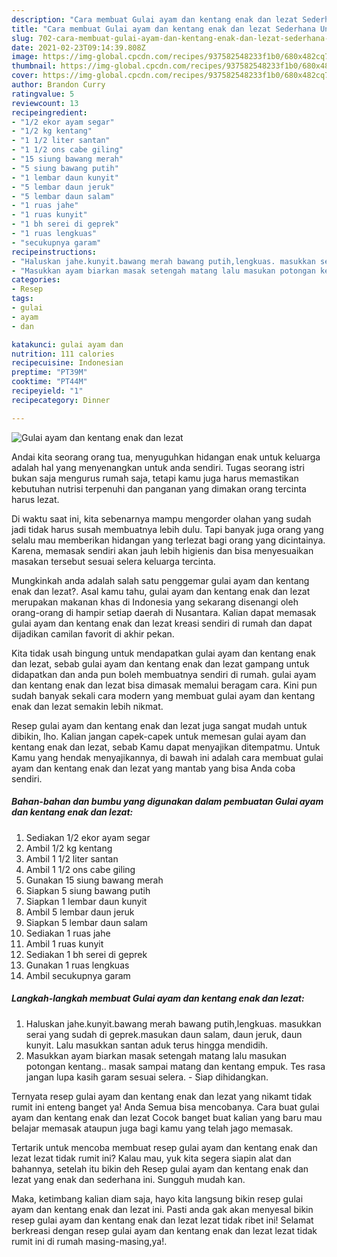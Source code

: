```yaml
---
description: "Cara membuat Gulai ayam dan kentang enak dan lezat Sederhana Untuk Jualan"
title: "Cara membuat Gulai ayam dan kentang enak dan lezat Sederhana Untuk Jualan"
slug: 702-cara-membuat-gulai-ayam-dan-kentang-enak-dan-lezat-sederhana-untuk-jualan
date: 2021-02-23T09:14:39.808Z
image: https://img-global.cpcdn.com/recipes/937582548233f1b0/680x482cq70/gulai-ayam-dan-kentang-enak-dan-lezat-foto-resep-utama.jpg
thumbnail: https://img-global.cpcdn.com/recipes/937582548233f1b0/680x482cq70/gulai-ayam-dan-kentang-enak-dan-lezat-foto-resep-utama.jpg
cover: https://img-global.cpcdn.com/recipes/937582548233f1b0/680x482cq70/gulai-ayam-dan-kentang-enak-dan-lezat-foto-resep-utama.jpg
author: Brandon Curry
ratingvalue: 5
reviewcount: 13
recipeingredient:
- "1/2 ekor ayam segar"
- "1/2 kg kentang"
- "1 1/2 liter santan"
- "1 1/2 ons cabe giling"
- "15 siung bawang merah"
- "5 siung bawang putih"
- "1 lembar daun kunyit"
- "5 lembar daun jeruk"
- "5 lembar daun salam"
- "1 ruas jahe"
- "1 ruas kunyit"
- "1 bh serei di geprek"
- "1 ruas lengkuas"
- "secukupnya garam"
recipeinstructions:
- "Haluskan jahe.kunyit.bawang merah bawang putih,lengkuas. masukkan serai yang sudah di geprek.masukan daun salam, daun jeruk, daun kunyit. Lalu masukkan santan aduk terus hingga mendidih."
- "Masukkan ayam biarkan masak setengah matang lalu masukan potongan kentang.. masak sampai matang dan kentang empuk. Tes rasa jangan lupa kasih garam sesuai selera. Siap dihidangkan."
categories:
- Resep
tags:
- gulai
- ayam
- dan

katakunci: gulai ayam dan 
nutrition: 111 calories
recipecuisine: Indonesian
preptime: "PT39M"
cooktime: "PT44M"
recipeyield: "1"
recipecategory: Dinner

---
```



![Gulai ayam dan kentang enak dan lezat](https://img-global.cpcdn.com/recipes/937582548233f1b0/680x482cq70/gulai-ayam-dan-kentang-enak-dan-lezat-foto-resep-utama.jpg)

Andai kita seorang orang tua, menyuguhkan hidangan enak untuk keluarga adalah hal yang menyenangkan untuk anda sendiri. Tugas seorang istri bukan saja mengurus rumah saja, tetapi kamu juga harus memastikan kebutuhan nutrisi terpenuhi dan panganan yang dimakan orang tercinta harus lezat.

Di waktu  saat ini, kita sebenarnya mampu mengorder olahan yang sudah jadi tidak harus susah membuatnya lebih dulu. Tapi banyak juga orang yang selalu mau memberikan hidangan yang terlezat bagi orang yang dicintainya. Karena, memasak sendiri akan jauh lebih higienis dan bisa menyesuaikan masakan tersebut sesuai selera keluarga tercinta. 



Mungkinkah anda adalah salah satu penggemar gulai ayam dan kentang enak dan lezat?. Asal kamu tahu, gulai ayam dan kentang enak dan lezat merupakan makanan khas di Indonesia yang sekarang disenangi oleh orang-orang di hampir setiap daerah di Nusantara. Kalian dapat memasak gulai ayam dan kentang enak dan lezat kreasi sendiri di rumah dan dapat dijadikan camilan favorit di akhir pekan.

Kita tidak usah bingung untuk mendapatkan gulai ayam dan kentang enak dan lezat, sebab gulai ayam dan kentang enak dan lezat gampang untuk didapatkan dan anda pun boleh membuatnya sendiri di rumah. gulai ayam dan kentang enak dan lezat bisa dimasak memalui beragam cara. Kini pun sudah banyak sekali cara modern yang membuat gulai ayam dan kentang enak dan lezat semakin lebih nikmat.

Resep gulai ayam dan kentang enak dan lezat juga sangat mudah untuk dibikin, lho. Kalian jangan capek-capek untuk memesan gulai ayam dan kentang enak dan lezat, sebab Kamu dapat menyajikan ditempatmu. Untuk Kamu yang hendak menyajikannya, di bawah ini adalah cara membuat gulai ayam dan kentang enak dan lezat yang mantab yang bisa Anda coba sendiri.

<!--inarticleads1-->

##### Bahan-bahan dan bumbu yang digunakan dalam pembuatan Gulai ayam dan kentang enak dan lezat:

1. Sediakan 1/2 ekor ayam segar
1. Ambil 1/2 kg kentang
1. Ambil 1 1/2 liter santan
1. Ambil 1 1/2 ons cabe giling
1. Gunakan 15 siung bawang merah
1. Siapkan 5 siung bawang putih
1. Siapkan 1 lembar daun kunyit
1. Ambil 5 lembar daun jeruk
1. Siapkan 5 lembar daun salam
1. Sediakan 1 ruas jahe
1. Ambil 1 ruas kunyit
1. Sediakan 1 bh serei di geprek
1. Gunakan 1 ruas lengkuas
1. Ambil secukupnya garam




<!--inarticleads2-->

##### Langkah-langkah membuat Gulai ayam dan kentang enak dan lezat:

1. Haluskan jahe.kunyit.bawang merah bawang putih,lengkuas. masukkan serai yang sudah di geprek.masukan daun salam, daun jeruk, daun kunyit. Lalu masukkan santan aduk terus hingga mendidih.
1. Masukkan ayam biarkan masak setengah matang lalu masukan potongan kentang.. masak sampai matang dan kentang empuk. Tes rasa jangan lupa kasih garam sesuai selera. - Siap dihidangkan.




Ternyata resep gulai ayam dan kentang enak dan lezat yang nikamt tidak rumit ini enteng banget ya! Anda Semua bisa mencobanya. Cara buat gulai ayam dan kentang enak dan lezat Cocok banget buat kalian yang baru mau belajar memasak ataupun juga bagi kamu yang telah jago memasak.

Tertarik untuk mencoba membuat resep gulai ayam dan kentang enak dan lezat lezat tidak rumit ini? Kalau mau, yuk kita segera siapin alat dan bahannya, setelah itu bikin deh Resep gulai ayam dan kentang enak dan lezat yang enak dan sederhana ini. Sungguh mudah kan. 

Maka, ketimbang kalian diam saja, hayo kita langsung bikin resep gulai ayam dan kentang enak dan lezat ini. Pasti anda gak akan menyesal bikin resep gulai ayam dan kentang enak dan lezat lezat tidak ribet ini! Selamat berkreasi dengan resep gulai ayam dan kentang enak dan lezat lezat tidak rumit ini di rumah masing-masing,ya!.

